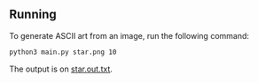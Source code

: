 ## Running

To generate ASCII art from an image, run the following command:

```sh
python3 main.py star.png 10
```

The output is on [star.out.txt](https://github.com/Gabriel-Sousa-Amorim/Image2ASCII/blob/main/tests/star/star.out.txt).
